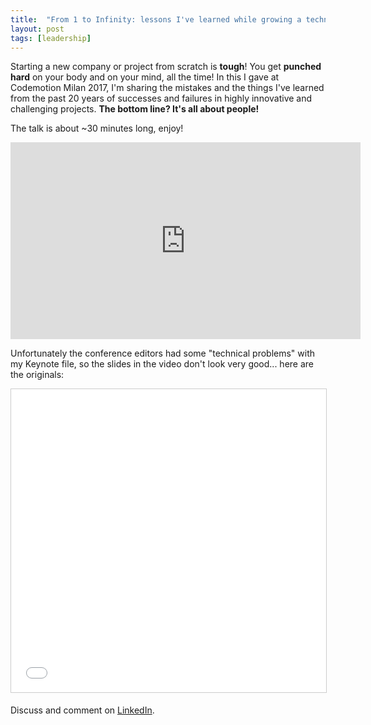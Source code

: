 ```yaml
---
title:  "From 1 to Infinity: lessons I've learned while growing a technology organization."
layout: post
tags: [leadership]
---
```


Starting a new company or project from scratch is __tough__! You get __punched hard__ on your body and on your mind, all the time! In this I gave at Codemotion Milan 2017, I'm sharing the mistakes and the things I've learned from the past 20 years of successes and failures in highly innovative and challenging projects. __The bottom line? It's all about people!__

The talk is about ~30 minutes long, enjoy!

<iframe width="560" height="315" src="https://www.youtube.com/embed/MathQS-2FUU" frameborder="0" allow="autoplay; encrypted-media" allowfullscreen></iframe>

Unfortunately the conference editors had some "technical problems" with my Keynote file, so the slides in the video don't look very good... here are the originals: 

<iframe src="//www.slideshare.net/slideshow/embed_code/key/IKbUgsyj41x5P8" width="595" height="485" frameborder="0" marginwidth="0" marginheight="0" scrolling="no" style="border:1px solid #CCC; border-width:1px; margin-bottom:5px; max-width: 100%;" allowfullscreen> </iframe>

Discuss and comment on [LinkedIn](https://www.linkedin.com/feed/update/urn:li:activity:6368875031719665664/).
